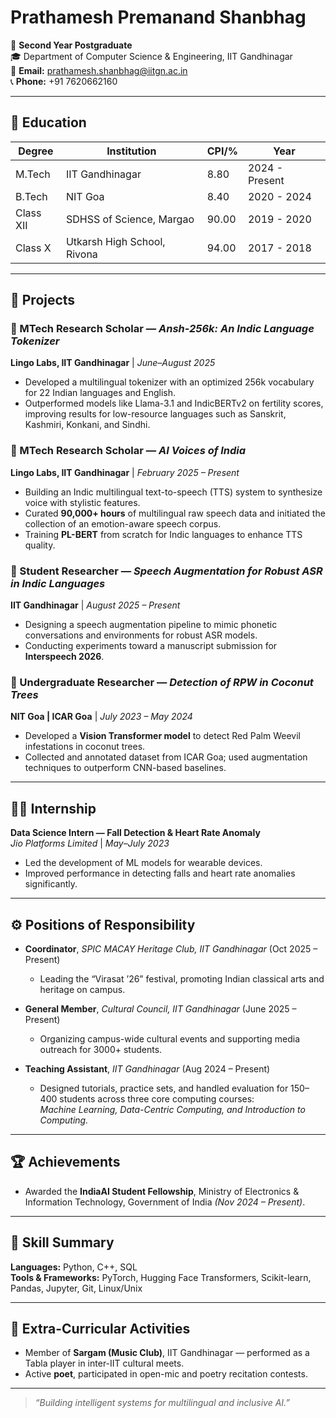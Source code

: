 # Prathamesh Premanand Shanbhag

📍 **Second Year Postgraduate**  
🎓 Department of Computer Science & Engineering, IIT Gandhinagar  
📧 **Email:** prathamesh.shanbhag@iitgn.ac.in  
📞 **Phone:** +91 7620662160  

---

## 🧠 Education

| Degree | Institution | CPI/% | Year |
|---------|--------------|-------|------|
| M.Tech | IIT Gandhinagar | 8.80 | 2024 - Present |
| B.Tech | NIT Goa | 8.40 | 2020 - 2024 |
| Class XII | SDHSS of Science, Margao | 90.00 | 2019 - 2020 |
| Class X | Utkarsh High School, Rivona | 94.00 | 2017 - 2018 |

---

## 💼 Projects

### 🔹 MTech Research Scholar — *Ansh-256k: An Indic Language Tokenizer*  
**Lingo Labs, IIT Gandhinagar** | *June–August 2025*  
- Developed a multilingual tokenizer with an optimized 256k vocabulary for 22 Indian languages and English.  
- Outperformed models like Llama-3.1 and IndicBERTv2 on fertility scores, improving results for low-resource languages such as Sanskrit, Kashmiri, Konkani, and Sindhi.

### 🔹 MTech Research Scholar — *AI Voices of India*  
**Lingo Labs, IIT Gandhinagar** | *February 2025 – Present*  
- Building an Indic multilingual text-to-speech (TTS) system to synthesize voice with stylistic features.  
- Curated **90,000+ hours** of multilingual raw speech data and initiated the collection of an emotion-aware speech corpus.  
- Training **PL-BERT** from scratch for Indic languages to enhance TTS quality.

### 🔹 Student Researcher — *Speech Augmentation for Robust ASR in Indic Languages*  
**IIT Gandhinagar** | *August 2025 – Present*  
- Designing a speech augmentation pipeline to mimic phonetic conversations and environments for robust ASR models.  
- Conducting experiments toward a manuscript submission for **Interspeech 2026**.

### 🔹 Undergraduate Researcher — *Detection of RPW in Coconut Trees*  
**NIT Goa | ICAR Goa** | *July 2023 – May 2024*  
- Developed a **Vision Transformer model** to detect Red Palm Weevil infestations in coconut trees.  
- Collected and annotated dataset from ICAR Goa; used augmentation techniques to outperform CNN-based baselines.

---

## 🧑‍💻 Internship

**Data Science Intern — Fall Detection & Heart Rate Anomaly**  
*Jio Platforms Limited* | *May–July 2023*  
- Led the development of ML models for wearable devices.  
- Improved performance in detecting falls and heart rate anomalies significantly.

---

## ⚙️ Positions of Responsibility

- **Coordinator**, *SPIC MACAY Heritage Club, IIT Gandhinagar* (Oct 2025 – Present)  
  - Leading the “Virasat ’26” festival, promoting Indian classical arts and heritage on campus.

- **General Member**, *Cultural Council, IIT Gandhinagar* (June 2025 – Present)  
  - Organizing campus-wide cultural events and supporting media outreach for 3000+ students.

- **Teaching Assistant**, *IIT Gandhinagar* (Aug 2024 – Present)  
  - Designed tutorials, practice sets, and handled evaluation for 150–400 students across three core computing courses:  
    *Machine Learning, Data-Centric Computing, and Introduction to Computing.*

---

## 🏆 Achievements

- Awarded the **IndiaAI Student Fellowship**, Ministry of Electronics & Information Technology, Government of India *(Nov 2024 – Present)*.

---

## 🧩 Skill Summary

**Languages:** Python, C++, SQL  
**Tools & Frameworks:** PyTorch, Hugging Face Transformers, Scikit-learn, Pandas, Jupyter, Git, Linux/Unix

---

## 🎵 Extra-Curricular Activities

- Member of **Sargam (Music Club)**, IIT Gandhinagar — performed as a Tabla player in inter-IIT cultural meets.  
- Active **poet**, participated in open-mic and poetry recitation contests.

---

> *“Building intelligent systems for multilingual and inclusive AI.”*

